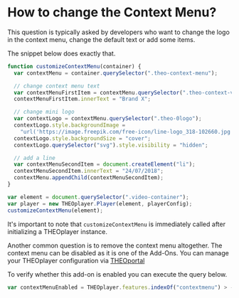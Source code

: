 # How to change the Context Menu?

This question is typically asked by developers who want to change the logo in the context menu, change the default text or add some items.

The snippet below does exactly that.

```js
function customizeContextMenu(container) {
  var contextMenu = container.querySelector(".theo-context-menu");

  // change context menu text
  var contextMenuFirstItem = contextMenu.querySelector(".theo-context-version");
  contextMenuFirstItem.innerText = "Brand X";

  // change mini logo
  var contextLogo = contextMenu.querySelector(".theo-0logo");
  contextLogo.style.backgroundImage =
    "url('https://image.freepik.com/free-icon/line-logo_318-102660.jpg')";
  contextLogo.style.backgroundSize = "cover";
  contextLogo.querySelector("svg").style.visibility = "hidden";

  // add a line
  var contextMenuSecondItem = document.createElement("li");
  contextMenuSecondItem.innerText = "24/07/2018";
  contextMenu.appendChild(contextMenuSecondItem);
}

var element = document.querySelector(".video-container");
var player = new THEOplayer.Player(element, playerConfig);
customizeContextMenu(element);
```

It's important to note that `customizeContextMenu` is immediately called after initializing a THEOplayer instance.

Another common question is to remove the context menu altogether. The context menu can be disabled as it is one of the Add-Ons. You can manage your THEOplayer configuration via [THEOportal](https://portal.theoplayer.com/login)

To verify whether this add-on is enabled you can execute the query below.

```js
var contextMenuEnabled = THEOplayer.features.indexOf("contextmenu") > -1;
```
